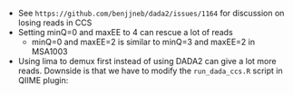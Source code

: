 * See `https://github.com/benjjneb/dada2/issues/1164` for discussion on losing reads in CCS
* Setting minQ=0 and maxEE to 4 can rescue a lot of reads
  * minQ=0 and maxEE=2 is similar to minQ=3 and maxEE=2 in MSA1003
* Using lima to demux first instead of using DADA2 can give a lot more reads. Downside is
  that we have to modify the `run_dada_ccs.R` script in QIIME plugin:
  
